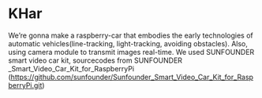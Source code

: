 # KHar

We’re gonna make a raspberry-car that embodies the early technologies of automatic vehicles(line-tracking, light-tracking, avoiding obstacles). Also, using camera module to transmit images real-time. 
We used SUNFOUNDER smart video car kit, sourcecodes from SUNFOUNDER _Smart_Video_Car_Kit_for_RaspberryPi
(https://github.com/sunfounder/Sunfounder_Smart_Video_Car_Kit_for_RaspberryPi.git)
